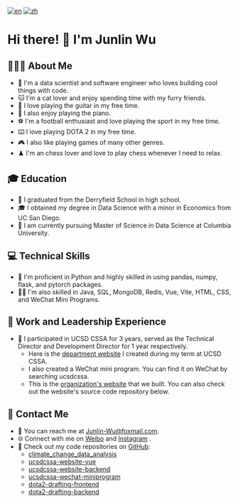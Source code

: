 [![en](https://img.shields.io/badge/lang-en-blue.svg)](https://github.com/TallMessiWu/TallMessiWu/blob/main/README.md)
[![zh](https://img.shields.io/badge/lang-zh-red.svg)](https://github.com/TallMessiWu/TallMessiWu/blob/main/README-zh.md)

# Hi there! 👋 I'm Junlin Wu

## 👨🏻‍💻 About Me

- 🚀 I'm a data scientist and software engineer who loves building cool things with code.
- 🐱 I'm a cat lover and enjoy spending time with my furry friends.
- 🎸 I love playing the guitar in my free time.
- 🎹 I also enjoy playing the piano.
- ⚽ I'm a football enthusiast and love playing the sport in my free time.
- ⌨️ I love playing DOTA 2 in my free time.
- 🎮 I also like playing games of many other genres.
- ♟️ I'm an chess lover and love to play chess whenever I need to relax.

## 🎓 Education

- 🏫 I graduated from the Derryfield School in high school.
- 🎓 I obtained my degree in Data Science with a minor in Economics from UC San Diego.
- 🏫 I am currently pursuing Master of Science in Data Science at Columbia University.

## 💻 Technical Skills

- 💪 I'm proficient in Python and highly skilled in using pandas, numpy, flask, and pytorch packages.
- 👨‍💻 I'm also skilled in Java, SQL, MongoDB, Redis, Vue, Vite, HTML, CSS, and WeChat Mini Programs.

## 🏢 Work and Leadership Experience

- 🎉 I participated in UCSD CSSA for 3 years, served as the Technical Director and Development Director for 1 year respectively.
    - Here is the [department website](https://www.wolai.com/tallmessiwu/rjeh4FU2Qrg9bXsL1SftA6) I created during my term at UCSD CSSA.
    - I also created a WeChat mini program. You can find it on WeChat by searching ucsdcssa.
    - This is the [organization's website](www.ucsdcssa.com) that we built. You can also check out the website's source code repository below.

## 📱 Contact Me

- 📧 You can reach me at Junlin-Wu@foxmail.com.
- 🌐 Connect with me on [Weibo](https://www.weibo.com/tallmessiwu/) and [Instagram](https://www.instagram.com/tallmessiwu/) .
- 🚀 Check out my code repositories on [GitHub](https://github.com/TallMessiWu):
    - [climate_change_data_analysis](https://github.com/TallMessiWu/climate_change_data_analysis)
    - [ucsdcssa-website-vue](https://github.com/TallMessiWu/ucsdcssa-website-vue)
    - [ucsdcssa-website-backend](https://github.com/TallMessiWu/ucsdcssa-website-backend)
    - [ucsdcssa-wechat-miniprogram](https://github.com/TallMessiWu/ucsdcssa-wechat-miniprogram)
    - [dota2-drafting-frontend](https://github.com/TallMessiWu/dota2-drafting-frontend)
    - [dota2-drafting-backend](https://github.com/TallMessiWu/dota2-drafting-backend)
